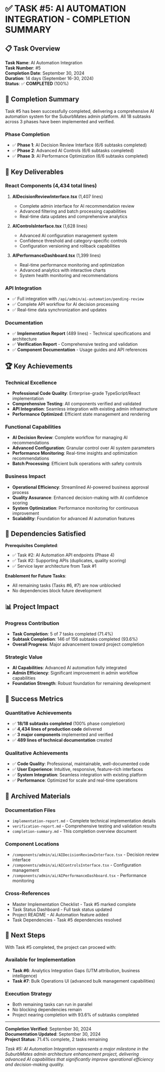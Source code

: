 # ✅ **TASK #5: AI AUTOMATION INTEGRATION - COMPLETION SUMMARY**

## 📋 **Task Overview**

**Task Name**: AI Automation Integration  
**Task Number**: #5  
**Completion Date**: September 30, 2024  
**Duration**: 14 days (September 16-30, 2024)  
**Status**: ✅ **COMPLETED** (100%)

## 🎯 **Completion Summary**

Task #5 has been successfully completed, delivering a comprehensive AI automation system for the SuburbMates admin platform. All 18 subtasks across 3 phases have been implemented and verified.

### **Phase Completion**
- ✅ **Phase 1**: AI Decision Review Interface (6/6 subtasks completed)
- ✅ **Phase 2**: Advanced AI Controls (6/6 subtasks completed)  
- ✅ **Phase 3**: AI Performance Optimization (6/6 subtasks completed)

## 🚀 **Key Deliverables**

### **React Components** (4,434 total lines)
1. **AIDecisionReviewInterface.tsx** (1,407 lines)
   - Complete admin interface for AI recommendation review
   - Advanced filtering and batch processing capabilities
   - Real-time data updates and comprehensive analytics

2. **AIControlsInterface.tsx** (1,628 lines)
   - Advanced AI configuration management system
   - Confidence threshold and category-specific controls
   - Configuration versioning and rollback capabilities

3. **AIPerformanceDashboard.tsx** (1,399 lines)
   - Real-time performance monitoring and optimization
   - Advanced analytics with interactive charts
   - System health monitoring and recommendations

### **API Integration**
- ✅ Full integration with `/api/admin/ai-automation/pending-review`
- ✅ Complete API workflow for AI decision processing
- ✅ Real-time data synchronization and updates

### **Documentation**
- ✅ **Implementation Report** (489 lines) - Technical specifications and architecture
- ✅ **Verification Report** - Comprehensive testing and validation
- ✅ **Component Documentation** - Usage guides and API references

## 🏆 **Key Achievements**

### **Technical Excellence**
- **Professional Code Quality**: Enterprise-grade TypeScript/React implementation
- **Comprehensive Testing**: All components verified and validated
- **API Integration**: Seamless integration with existing admin infrastructure
- **Performance Optimized**: Efficient state management and rendering

### **Functional Capabilities**
- **AI Decision Review**: Complete workflow for managing AI recommendations
- **Advanced Configuration**: Granular control over AI system parameters
- **Performance Monitoring**: Real-time insights and optimization recommendations
- **Batch Processing**: Efficient bulk operations with safety controls

### **Business Impact**
- **Operational Efficiency**: Streamlined AI-powered business approval process
- **Quality Assurance**: Enhanced decision-making with AI confidence scoring
- **System Optimization**: Performance monitoring for continuous improvement
- **Scalability**: Foundation for advanced AI automation features

## 🔗 **Dependencies Satisfied**

**Prerequisites Completed**:
- ✅ Task #2: AI Automation API endpoints (Phase 4)
- ✅ Task #2: Supporting APIs (duplicates, quality scoring)
- ✅ Service layer architecture from Task #1

**Enablement for Future Tasks**:
- All remaining tasks (Tasks #6, #7) are now unblocked
- No dependencies block future development

## 📊 **Project Impact**

### **Progress Contribution**
- **Task Completion**: 5 of 7 tasks completed (71.4%)
- **Subtask Completion**: 146 of 156 subtasks completed (93.6%)
- **Overall Progress**: Major advancement toward project completion

### **Strategic Value**
- **AI Capabilities**: Advanced AI automation fully integrated
- **Admin Efficiency**: Significant improvement in admin workflow capabilities
- **Foundation Strength**: Robust foundation for remaining development

## 🎉 **Success Metrics**

### **Quantitative Achievements**
- ✅ **18/18 subtasks completed** (100% phase completion)
- ✅ **4,434 lines of production code** delivered
- ✅ **3 major components** implemented and verified
- ✅ **489 lines of technical documentation** created

### **Qualitative Achievements**
- ✅ **Code Quality**: Professional, maintainable, well-documented code
- ✅ **User Experience**: Intuitive, responsive, feature-rich interfaces
- ✅ **System Integration**: Seamless integration with existing platform
- ✅ **Performance**: Optimized for scale and real-time operations

## 📁 **Archived Materials**

### **Documentation Files**
- `implementation-report.md` - Complete technical implementation details
- `verification-report.md` - Comprehensive testing and validation results
- `completion-summary.md` - This completion overview document

### **Component Locations**
- `/components/admin/ai/AIDecisionReviewInterface.tsx` - Decision review interface
- `/components/admin/ai/AIControlsInterface.tsx` - Configuration management
- `/components/admin/ai/AIPerformanceDashboard.tsx` - Performance monitoring

### **Cross-References**
- Master Implementation Checklist - Task #5 marked complete
- Task Status Dashboard - Full task status updated
- Project README - AI Automation feature added
- Task Dependencies - Task #5 dependencies resolved

## 🚀 **Next Steps**

With Task #5 completed, the project can proceed with:

### **Available for Implementation**
- **Task #6**: Analytics Integration Gaps (UTM attribution, business intelligence)
- **Task #7**: Bulk Operations UI (advanced bulk management capabilities)

### **Execution Strategy**
- Both remaining tasks can run in parallel
- No blocking dependencies remain
- Project nearing completion with 93.6% of subtasks completed

---

**Completion Verified**: September 30, 2024  
**Documentation Updated**: September 30, 2024  
**Project Status**: 71.4% complete, 2 tasks remaining

*Task #5: AI Automation Integration represents a major milestone in the SuburbMates admin architecture enhancement project, delivering advanced AI capabilities that significantly improve operational efficiency and decision-making quality.*